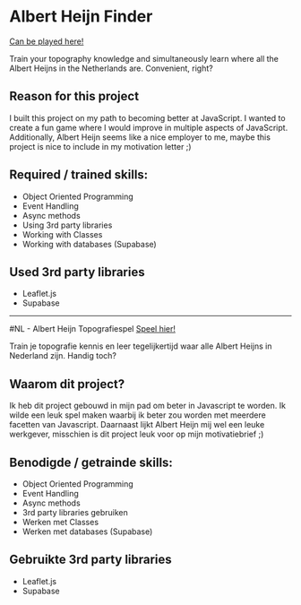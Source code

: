 # Albert Heijn Finder
[Can be played here!](https://peppy-starlight-8332d7.netlify.app/)

Train your topography knowledge and simultaneously learn where all the Albert Heijns in the Netherlands are. Convenient, right?

## Reason for this project
I built this project on my path to becoming better at JavaScript. I wanted to create a fun game where I would improve in multiple aspects of JavaScript.  Additionally, Albert Heijn seems like a nice employer to me, maybe this project is nice to include in my motivation letter ;)

## Required / trained skills:
- Object Oriented Programming
- Event Handling
- Async methods
- Using 3rd party libraries
- Working with Classes
- Working with databases (Supabase)

## Used 3rd party libraries
- Leaflet.js
- Supabase

--------------------------------------------------------------

#NL - Albert Heijn Topografiespel
[Speel hier!](https://peppy-starlight-8332d7.netlify.app/)

Train je topografie kennis en leer tegelijkertijd waar alle Albert Heijns in Nederland zijn. Handig toch?

## Waarom dit project?
Ik heb dit project gebouwd in mijn pad om beter in Javascript te worden. Ik wilde een leuk spel maken waarbij ik beter zou worden met meerdere facetten van Javascript. Daarnaast lijkt Albert Heijn mij wel een leuke werkgever, misschien is dit project leuk voor op mijn motivatiebrief ;)

## Benodigde / getrainde skills:
- Object Oriented Programming
- Event Handling
- Async methods
- 3rd party libraries gebruiken
- Werken met Classes
- Werken met databases (Supabase)

## Gebruikte 3rd party libraries
- Leaflet.js
- Supabase


